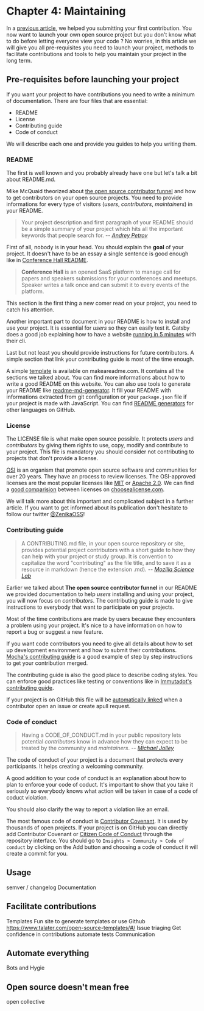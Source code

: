 # Chapter 4: Maintaining

In a [previous article](https://oss.zenika.com/white-paper/getting-started), we helped you submitting your first contribution. You now want to launch your own open source project but you don't know what to do before letting everyone view your code ? No worries, in this article we will give you all pre-requisites you need to launch your project, methods to facilitate contributions and tools to help you maintain your project in the long term.

## Pre-requisites before launching your project

If you want your project to have contributions you need to write a minimum of documentation. There are four files that are essential:

- README
- License
- Contributing guide
- Code of conduct

We will describe each one and provide you guides to help you writing them.

### README

The first is well known and you probably already have one but let's talk a bit about README.md. 

Mike McQuaid theorized about [the open source contributor funnel](https://mikemcquaid.com/2018/08/14/the-open-source-contributor-funnel-why-people-dont-contribute-to-your-open-source-project/) and how to get contributors on your open source projects. You need to provide informations for every type of visitors (*users*, *contributors*, *maintainers*) in your README.

> Your project description and first paragraph of your README should be a simple summary of your project which hits all the important keywords that people search for.
> -- [<cite>Andrey Petrov</cite>](https://medium.com/code-zen/how-to-maintain-a-successful-open-source-project-aaa2a5437d3a)

First of all, nobody is in your head. You should explain the **goal** of your project. It doesn't have to be an essay a single sentence is good enough like in [Conference Hall README](https://github.com/bpetetot/conference-hall).

> **Conference Hall** is an opened SaaS platform to manage call for papers and speakers submissions for your conferences and meetups. Speaker writes a talk once and can submit it to every events of the platform.

This section is the first thing a new comer read on your project, you need to catch his attention.

Another important part to document in your README is how to install and use your project. It is essential for *users* so they can easily test it. Gatsby does a good job explaining how to have a website [running in 5 minutes](https://github.com/gatsbyjs/gatsby#-get-up-and-running-in-5-minutes) with their cli. 

Last but not least you should provide instructions for future contributors. A simple section that link your contributing guide is most of the time enough.

A simple [template](https://www.makeareadme.com/#template-1) is available on makeareadme.com. It contains all the sections we talked about. You can find more informations about how to write a good README on this website. You can also use tools to generate your README like [readme-md-generator](https://github.com/kefranabg/readme-md-generator). It fill your README with informations extracted from git configuration or your `package.json` file if your project is made with JavaScript. You can find [README generators](https://github.com/search?utf8=%E2%9C%93&q=generate+readme&type=Repositories) for other languages on GitHub.

### License

The LICENSE file is what make open source possible. It protects *users* and *contributors* by giving them rights to use, copy, modify and contribute to your project. This file is mandatory you should consider not contributing to projects that don't provide a license.

[OSI](https://opensource.org/) is an organism that promote open source software and communities for over 20 years. They have an process to review licenses. The OSI-approved licenses are the most popular licenses like [MIT](https://opensource.org/licenses/MIT) or [Apache 2.0](https://opensource.org/licenses/Apache-2.0). We can find a [good comparision](https://choosealicense.com/licenses/) between licenses on [choosealicense.com](https://choosealicense.com/).

We will talk more about this important and complicated subject in a further article. If you want to get informed about its publication don't hesitate to follow our twitter [@ZenikaOSS](https://twitter.com/ZenikaOSS)!

### Contributing guide

> A CONTRIBUTING.md file, in your open source repository or site, provides potential project contributors with a short guide to how they can help with your project or study group. It is convention to capitalize the word "contributing" as the file title, and to save it as a resource in markdown (hence the extension .md).
> -- [<cite>Mozilla Science Lab</cite>](https://mozillascience.github.io/working-open-workshop/contributing/)

Earlier we talked about **The open source contributor funnel** in our README we provided documentation to help *users* installing and using your project, you will now focus on *contributors*. The contributing guide is made to give instructions to everybody that want to participate on your projects.

Most of the time contributions are made by users because they encounters a problem using your project. It's nice to a have information on how to report a bug or suggest a new feature.

If you want code contributors you need to give all details about how to set up development environment and how to submit their contributions. [Mocha's contributing guide](https://github.com/mochajs/mocha/blob/master/.github/CONTRIBUTING.md#shoe-contributing-code-step-by-step) is a good example of step by step instructions to get your contribution merged. 

The contributing guide is also the good place to describe coding styles. You can enforce good practices like testing or conventions like in [Immutadot's contributing guide](https://github.com/zenika-open-source/immutadot/blob/master/.github/CONTRIBUTING.md#tests-and-code-style-policeman).

If your project is on GitHub this file will be [automatically linked](https://help.github.com/en/articles/setting-guidelines-for-repository-contributors) when a contributor open an issue or create apull request.

### Code of conduct

> Having a CODE_OF_CONDUCT.md in your public repository lets potential *contributors* know in advance how they can expect to be treated by the community and *maintainers*.
> -- [<cite>Michael Jolley</cite>](https://dev.to/michaeljolley/using-a-contributing-codeofconduct-to-assist-others-in-contributing-to-public-repositories-1l90)

The code of conduct of your project is a document that protects every participants. It helps creating a welcoming community. 

A good addition to your code of conduct is an explanation about how to plan to enforce your code of coduct. It's important to show that you take it seriously so everybody knows what action will be taken in case of a code of coduct violation.

You should also clarify the way to report a violation like an email.

The most famous code of conduct is [Contributor Covenant](https://www.contributor-covenant.org). It is used by thousands of open projects. If your project is on GitHub you can directly add Contributor Covenant or [Citizen Code of Conduct](http://citizencodeofconduct.org/) through the repository interface. You should go to `Insights > Community > Code of conduct` by clicking on the Add button and choosing a code of conduct it will create a commit for you.

## Usage 

semver / changelog
Documentation

## Facilitate contributions

Templates
Fun site to generate templates or use Github https://www.talater.com/open-source-templates/#/
Issue triaging
Get confidence in contributions automate tests
Communication

## Automate everything

Bots and Hygie

## Open source doesn't mean free

open collective

